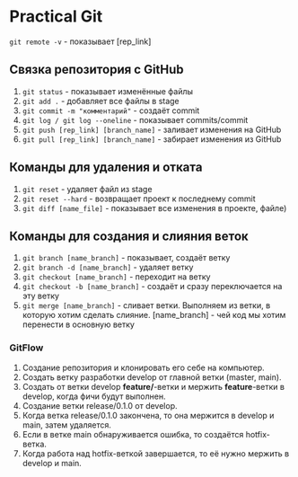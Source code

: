 # Practical Git

`git remote -v` - показывает [rep_link]

## Связка репозитория с GitHub
1. `git status` - показывает изменённые файлы
2. `git add .` - добавляет все файлы в stage
3. `git commit -m "комментарий"` - создаёт commit
4. `git log / git log --oneline` - показывает commits/commit
5. `git push [rep_link] [branch_name]` - заливает изменения на GitHub
6. `git pull [rep_link] [branch_name]` - забирает изменения из GitHub

## Команды для удаления и отката
1. `git reset` - удаляет файл из stage
2. `git reset --hard` - возвращает проект к последнему commit
3. `git diff [name_file]` - показывает все изменения в проекте, файле)

## Команды для создания и слияния веток
1. `git branch [name_branch]` - показывает, создаёт ветку 
2. `git branch -d [name_branch]` - удаляет ветку
3. `git checkout [name_branch]` - переходит на ветку
4. `git checkout -b [name_branch]` - создаёт и сразу переключается на эту ветку
5. `git merge [name_branch]` - сливает ветки. Выполняем из ветки, в которую хотим сделать слияние. [name_branch] - чей код мы хотим перенести в основную ветку

### GitFlow
1. Создание репозитория и клонировать его себе на компьютер.
2. Создать ветку разработки develop от главной ветки (master, main).
3. Создать от ветки develop **feature/**-ветки и мержить **feature**-ветки в develop, когда фичи будут выполнен.
4. Создание ветки release/0.1.0 от develop.
5. Когда ветка release/0.1.0 закончена, то она мержится в develop и main, затем удаляется.
6. Если в ветке main обнаруживается ошибка, то создаётся hotfix-ветка.
7. Когда работа над hotfix-веткой завершается, то её нужно мержить в develop и main.
